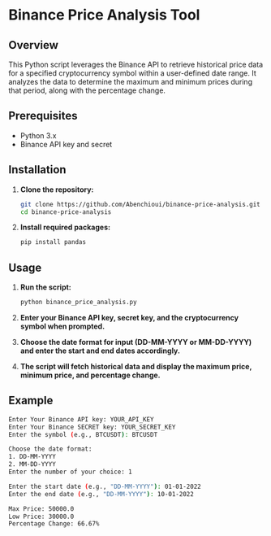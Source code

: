 # Binance Price Analysis Tool

## Overview

This Python script leverages the Binance API to retrieve historical price data for a specified cryptocurrency symbol within a user-defined date range. It analyzes the data to determine the maximum and minimum prices during that period, along with the percentage change.

## Prerequisites

- Python 3.x
- Binance API key and secret

## Installation

1. **Clone the repository:**

    ```bash
    git clone https://github.com/Abenchioui/binance-price-analysis.git
    cd binance-price-analysis
    ```

2. **Install required packages:**

    ```bash
    pip install pandas
    ```

## Usage

1. **Run the script:**

    ```bash
    python binance_price_analysis.py
    ```

2. **Enter your Binance API key, secret key, and the cryptocurrency symbol when prompted.**

3. **Choose the date format for input (DD-MM-YYYY or MM-DD-YYYY) and enter the start and end dates accordingly.**

4. **The script will fetch historical data and display the maximum price, minimum price, and percentage change.**

## Example

```bash
Enter Your Binance API key: YOUR_API_KEY
Enter Your Binance SECRET key: YOUR_SECRET_KEY
Enter the symbol (e.g., BTCUSDT): BTCUSDT

Choose the date format:
1. DD-MM-YYYY
2. MM-DD-YYYY
Enter the number of your choice: 1

Enter the start date (e.g., "DD-MM-YYYY"): 01-01-2022
Enter the end date (e.g., "DD-MM-YYYY"): 10-01-2022

Max Price: 50000.0
Low Price: 30000.0
Percentage Change: 66.67%
